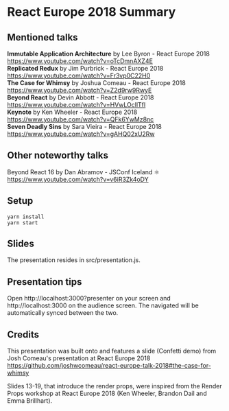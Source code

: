 # React Europe 2018 Summary

## Mentioned talks
**Immutable Application Architecture** by Lee Byron - React Europe 2018 https://www.youtube.com/watch?v=oTcDmnAXZ4E  
**Replicated Redux** by Jim Purbrick - React Europe 2018 https://www.youtube.com/watch?v=Fr3vp0C22H0  
**The Case for Whimsy**	by Joshua Comeau - React Europe 2018 https://www.youtube.com/watch?v=Z2d9rw9RwyE  
**Beyond React** by Devin Abbott - React Europe 2018 https://www.youtube.com/watch?v=HVwLOcllTfI  
**Keynote** by Ken Wheeler - React Europe 2018 https://www.youtube.com/watch?v=QFk6YwMz8nc  
**Seven Deadly Sins** by Sara Vieira - React Europe 2018 https://www.youtube.com/watch?v=gAHQ02xU2Rw  

## Other noteworthy talks
Beyond React 16 by Dan Abramov - JSConf Iceland ⚛ https://www.youtube.com/watch?v=v6iR3Zk4oDY  

## Setup

    yarn install
    yarn start

## Slides
The presentation resides in src/presentation.js.

## Presentation tips
Open http://localhost:3000?presenter on your screen and http://localhost:3000 on the audience screen. The navigated will be automatically synced between the two.

## Credits

This presentation was built onto and features a slide (Confetti demo) from Josh Comeau's presentation at React Europe 2018
https://github.com/joshwcomeau/react-europe-talk-2018#the-case-for-whimsy

Slides 13-19, that introduce the render props, were inspired from the Render Props workshop at React Europe 2018 (Ken Wheeler, Brandon Dail and Emma Brillhart).
